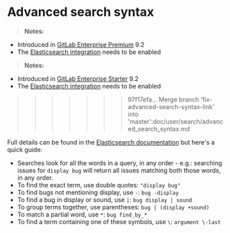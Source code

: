 # Advanced search syntax

>**Notes:**
- Introduced in [GitLab Enterprise Premium][ee] 9.2
- The [Elasticsearch integration](../../integration/elasticsearch.md) needs to
  be enabled

>**Notes:**
- Introduced in [GitLab Enterprise Starter][ee] 9.2
- The [Elasticsearch integration](../../integration/elasticsearch.md) needs to
  be enabled
>>>>>>> 97f17efa... Merge branch 'fix-advanced-search-syntax-link' into 'master':doc/user/search/advanced_search_syntax.md

Full details can be found in the
[Elasticsearch documentation](https://www.elastic.co/guide/en/elasticsearch/reference/current/query-dsl-simple-query-string-query.html#_simple_query_string_syntax)
but here's a quick guide:

* Searches look for all the words in a query, in any order - e.g.: searching
  issues for `display bug` will return all issues matching both those words, in any order.
* To find the exact term, use double quotes: `"display bug"`
* To find bugs not mentioning display, use `-`: `bug -display`
* To find a bug in display or sound, use `|`: `bug display | sound`
* To group terms together, use parentheses: `bug | (display +sound)`
* To match a partial word, use `*`: `bug find_by_*`
* To find a term containing one of these symbols, use `\`: `argument \-last`

[ee]: https://about.gitlab.com/gitlab-ee/
